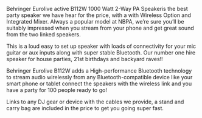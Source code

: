 Behringer Eurolive active B112W 1000 Watt 2-Way PA Speakeris the best party speaker we have hear for the price, with a with Wireless Option and Integrated Mixer. Always a popular model at NBPA, we’re sure you’ll be suitably impressed when you stream from your phone and get great sound from the two linked speakers.

This is a loud easy to set up speaker with loads of connectivity for your mic guitar or aux inputs along with super stable Bluetooth.
Our number one hire speaker for house parties, 21st birthdays and backyard raves!!

 Behringer Eurolive B112W adds a High-performance Bluetooth technology to stream audio wirelessly from any Bluetooth-compatible device like your smart phone or tablet connect the speakers with the wireless link and you have a party for 100 people ready to go!
 
 Links to any DJ gear or device with the cables we provide, a stand and carry bag are included in the price to get you going super fast.
